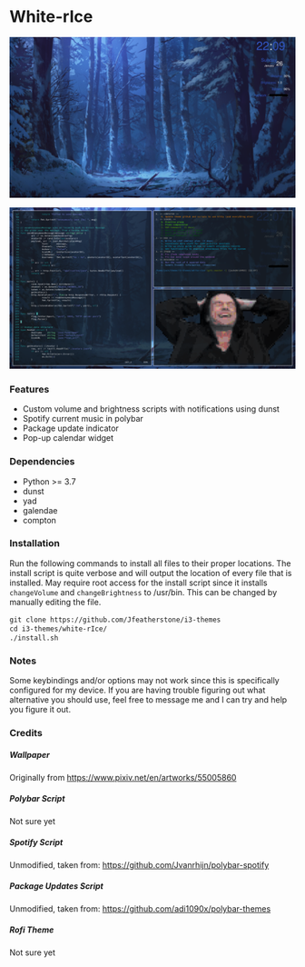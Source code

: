 # White-rIce

![white-rIce_empty](https://raw.githubusercontent.com/Jfeatherstone/i3-themes/master/white-rIce/white-rIce_empty.png)

![white-rIce_busy](https://raw.githubusercontent.com/Jfeatherstone/i3-themes/master/white-rIce/white-rIce_busy.png)


### Features
- Custom volume and brightness scripts with notifications using dunst
- Spotify current music in polybar
- Package update indicator
- Pop-up calendar widget

### Dependencies
- Python >= 3.7
- dunst
- yad
- galendae
- compton

### Installation

Run the following commands to install all files to their proper locations. The install script is quite verbose and will output the location of every file that is installed. May require root access for the install script since it installs `changeVolume` and `changeBrightness` to /usr/bin. This can be changed by manually editing the file.

```
git clone https://github.com/Jfeatherstone/i3-themes
cd i3-themes/white-rIce/
./install.sh
```


### Notes

Some keybindings and/or options may not work since this is specifically configured for my device. If you are having trouble figuring out what alternative you should use, feel free to message me and I can try and help you figure it out.


### Credits

##### Wallpaper
Originally from https://www.pixiv.net/en/artworks/55005860


##### Polybar Script
Not sure yet


##### Spotify Script
Unmodified, taken from: https://github.com/Jvanrhijn/polybar-spotify


##### Package Updates Script
Unmodified, taken from: https://github.com/adi1090x/polybar-themes

##### Rofi Theme
Not sure yet

